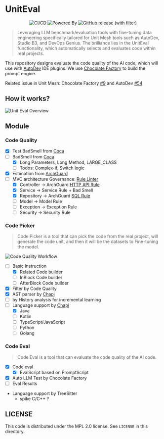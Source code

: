 # UnitEval

<p align="center">
  <a href="https://github.com/unit-mesh/unit-eval/actions/workflows/build.yml">
    <img src="https://github.com/unit-mesh/unit-eval/actions/workflows/build.yml/badge.svg" alt="CI/CD" />
  </a>
  <a href="https://github.com/unit-mesh/chocolate-factory">
    <img src="https://img.shields.io/badge/powered_by-chocolate_factory-blue?logo=kotlin&logoColor=fff" alt="Powered By" />
  </a>
  <a href="https://github.com/unit-mesh/unit-eval/releases">
    <img alt="GitHub release (with filter)" src="https://img.shields.io/github/v/release/unit-mesh/unit-eval">
  </a>
</p>

> Leveraging LLM benchmark/evaluation tools with fine-tuning data engineering specifically tailored for Unit Mesh tools
> such as AutoDev, Studio B3, and DevOps Genius. The brilliance lies in the UnitEval functionality, which automatically
> selects and evaluates code within real projects.

This repository designs evaluate the code quality of the AI code, which will use
with [AutoDev](https://github.com/unit-mesh/auto-dev) IDE plugins.
We use [Chocolate Factory](https://github.com/unit-mesh/chocolate-factory) to build the prompt engine.

Related issue in Unit Mesh: Chocolate Factory [#9](https://github.com/unit-mesh/chocolate-factory/issues/9) and
AutoDev [#54](https://github.com/unit-mesh/auto-dev/issues/56)

## How it works?

![Unit Eval Overview](https://unitmesh.cc/uniteval/overview.png)

## Module

### Code Quality

- [x] Test BadSmell from [Coca](https://github.com/phodal/coca)
- [ ] BadSmell from [Coca](https://github.com/phodal/coca)
    - [x] Long Parameters, Long Method, LARGE_CLASS
    - [ ] Todos: Complex-if, Switch logic
- [x] Estimation from [ArchGuard](https://github.com/archguard/archguard)
- [ ] MVC architecture Governance: [Rule Linter](https://archguard.org/governance)
    - [x] Controller -> ArchGuard [HTTP API Rule](https://archguard.org/governance/web-api)
    - [x] Service -> Service Rule + Bad Smell
    - [x] Repository -> ArchGuard [SQL Rule](https://archguard.org/governance/sql)
    - [ ] Model -> Model Rule
    - [ ] Exception -> Exception Rule
    - [ ] Security -> Security Rule

### Code Picker

> Code Picker is a tool that can pick the code from the real project, will generate the code unit, and then it will be
> the datasets to Fine-tuning the model.

![Code Quality Workflow](https://unitmesh.cc/uniteval/code-quality-workflow.png)

- [ ] Basic Instruction
    - [x] Related Code builder
    - [ ] InBlock Code builder
    - [ ] AfterBlock Code builder
- [x] Filter by Code Quality
- [x] AST parser by [Chapi](https://github.com/phodal/chapi)
- [ ] by History analysis for incremental learning
- [ ] Language support by [Chapi](https://github.com/phodal/chapi)
    - [x] Java
    - [ ] Kotlin
    - [ ] TypeScript/JavaScript
    - [ ] Python
    - [ ] Golang

### Code Eval

> Code Eval is a tool that can evaluate the code quality of the AI code.

- [x] Code eval
    - [x] EvalScript based on PromptScript
- [x] Auto LLM Test by Chocolate Factory
- [ ] Eval Results
- Language support by TreeSitter
    - spike C/C++ ?

## LICENSE

This code is distributed under the MPL 2.0 license. See `LICENSE` in this directory.
